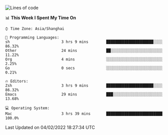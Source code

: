 <!--START_SECTION:waka-->
![Lines of code](https://img.shields.io/badge/From%20Hello%20World%20I%27ve%20Written-22%20Thousand%20lines%20of%20code-blue)

📊 **This Week I Spent My Time On** 

```text
⌚︎ Time Zone: Asia/Shanghai

💬 Programming Languages: 
sh                       3 hrs 9 mins        █████████████████████░░░░   86.32% 
Other                    24 mins             ██░░░░░░░░░░░░░░░░░░░░░░░   11.22% 
Org                      4 mins              ░░░░░░░░░░░░░░░░░░░░░░░░░   2.25% 
Go                       0 secs              ░░░░░░░░░░░░░░░░░░░░░░░░░   0.21%

🔥 Editors: 
Zsh                      3 hrs 9 mins        █████████████████████░░░░   86.32% 
Emacs                    29 mins             ███░░░░░░░░░░░░░░░░░░░░░░   13.68%

💻 Operating System: 
Mac                      3 hrs 39 mins       █████████████████████████   100.0%

```


 Last Updated on 04/02/2022 18:27:34 UTC
<!--END_SECTION:waka-->
